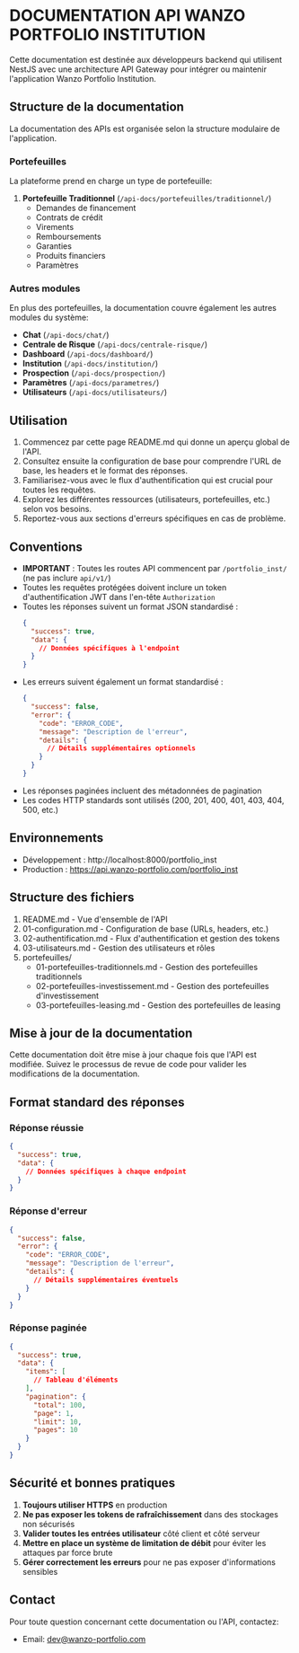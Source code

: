 # DOCUMENTATION API WANZO PORTFOLIO INSTITUTION

Cette documentation est destinée aux développeurs backend qui utilisent NestJS avec une architecture API Gateway pour intégrer ou maintenir l'application Wanzo Portfolio Institution.

## Structure de la documentation

La documentation des APIs est organisée selon la structure modulaire de l'application.

### Portefeuilles

La plateforme prend en charge un type de portefeuille:

1. **Portefeuille Traditionnel** (`/api-docs/portefeuilles/traditionnel/`)
   - Demandes de financement
   - Contrats de crédit
   - Virements
   - Remboursements
   - Garanties
   - Produits financiers
   - Paramètres

### Autres modules

En plus des portefeuilles, la documentation couvre également les autres modules du système:

- **Chat** (`/api-docs/chat/`)
- **Centrale de Risque** (`/api-docs/centrale-risque/`)
- **Dashboard** (`/api-docs/dashboard/`)
- **Institution** (`/api-docs/institution/`)
- **Prospection** (`/api-docs/prospection/`)
- **Paramètres** (`/api-docs/parametres/`)
- **Utilisateurs** (`/api-docs/utilisateurs/`)

## Utilisation

1. Commencez par cette page README.md qui donne un aperçu global de l'API.
2. Consultez ensuite la configuration de base pour comprendre l'URL de base, les headers et le format des réponses.
3. Familiarisez-vous avec le flux d'authentification qui est crucial pour toutes les requêtes.
4. Explorez les différentes ressources (utilisateurs, portefeuilles, etc.) selon vos besoins.
5. Reportez-vous aux sections d'erreurs spécifiques en cas de problème.

## Conventions

- **IMPORTANT** : Toutes les routes API commencent par `/portfolio_inst/` (ne pas inclure `api/v1/`)
- Toutes les requêtes protégées doivent inclure un token d'authentification JWT dans l'en-tête `Authorization`
- Toutes les réponses suivent un format JSON standardisé :
  ```json
  {
    "success": true,
    "data": {
      // Données spécifiques à l'endpoint
    }
  }
  ```
- Les erreurs suivent également un format standardisé :
  ```json
  {
    "success": false,
    "error": {
      "code": "ERROR_CODE",
      "message": "Description de l'erreur",
      "details": {
        // Détails supplémentaires optionnels
      }
    }
  }
  ```
- Les réponses paginées incluent des métadonnées de pagination
- Les codes HTTP standards sont utilisés (200, 201, 400, 401, 403, 404, 500, etc.)

## Environnements

- Développement : http://localhost:8000/portfolio_inst
- Production : https://api.wanzo-portfolio.com/portfolio_inst

## Structure des fichiers

1. README.md - Vue d'ensemble de l'API
2. 01-configuration.md - Configuration de base (URLs, headers, etc.)
3. 02-authentification.md - Flux d'authentification et gestion des tokens
4. 03-utilisateurs.md - Gestion des utilisateurs et rôles
5. portefeuilles/
   - 01-portefeuilles-traditionnels.md - Gestion des portefeuilles traditionnels
   - 02-portefeuilles-investissement.md - Gestion des portefeuilles d'investissement
   - 03-portefeuilles-leasing.md - Gestion des portefeuilles de leasing

## Mise à jour de la documentation

Cette documentation doit être mise à jour chaque fois que l'API est modifiée. Suivez le processus de revue de code pour valider les modifications de la documentation.

## Format standard des réponses

### Réponse réussie

```json
{
  "success": true,
  "data": {
    // Données spécifiques à chaque endpoint
  }
}
```

### Réponse d'erreur

```json
{
  "success": false,
  "error": {
    "code": "ERROR_CODE",
    "message": "Description de l'erreur",
    "details": {
      // Détails supplémentaires éventuels
    }
  }
}
```

### Réponse paginée

```json
{
  "success": true,
  "data": {
    "items": [
      // Tableau d'éléments
    ],
    "pagination": {
      "total": 100,
      "page": 1,
      "limit": 10,
      "pages": 10
    }
  }
}
```

## Sécurité et bonnes pratiques

1. **Toujours utiliser HTTPS** en production
2. **Ne pas exposer les tokens de rafraîchissement** dans des stockages non sécurisés
3. **Valider toutes les entrées utilisateur** côté client et côté serveur
4. **Mettre en place un système de limitation de débit** pour éviter les attaques par force brute
5. **Gérer correctement les erreurs** pour ne pas exposer d'informations sensibles

## Contact

Pour toute question concernant cette documentation ou l'API, contactez:
- Email: dev@wanzo-portfolio.com
